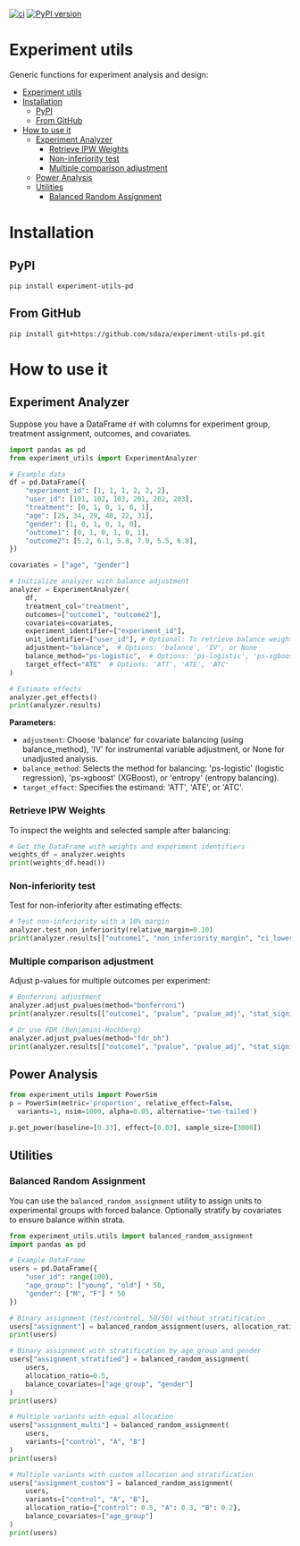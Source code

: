 [![ci](https://github.com/sdaza/experiment-utils-pd/actions/workflows/ci.yaml/badge.svg)](https://github.com/sdaza/experiment-utils-pd/actions/workflows/ci.yaml)
[![PyPI version](https://img.shields.io/pypi/v/experiment-utils-pd.svg)](https://pypi.org/project/experiment-utils-pd/)


# Experiment utils

Generic functions for experiment analysis and design:

- [Experiment utils](#experiment-utils)
- [Installation](#installation)
  - [PyPI](#pypi)
  - [From GitHub](#from-github)
- [How to use it](#how-to-use-it)
  - [Experiment Analyzer](#experiment-analyzer)
    - [Retrieve IPW Weights](#retrieve-ipw-weights)
    - [Non-inferiority test](#non-inferiority-test)
    - [Multiple comparison adjustment](#multiple-comparison-adjustment)
  - [Power Analysis](#power-analysis)
  - [Utilities](#utilities)
    - [Balanced Random Assignment](#balanced-random-assignment)

# Installation

## PyPI

```
pip install experiment-utils-pd
```


## From GitHub

```
pip install git+https://github.com/sdaza/experiment-utils-pd.git
```

# How to use it

## Experiment Analyzer

Suppose you have a DataFrame `df` with columns for experiment group, treatment assignment, outcomes, and covariates.

```python
import pandas as pd
from experiment_utils import ExperimentAnalyzer

# Example data
df = pd.DataFrame({
    "experiment_id": [1, 1, 1, 2, 2, 2],
    "user_id": [101, 102, 103, 201, 202, 203],
    "treatment": [0, 1, 0, 1, 0, 1],
    "age": [25, 34, 29, 40, 22, 31],
    "gender": [1, 0, 1, 0, 1, 0],
    "outcome1": [0, 1, 0, 1, 0, 1],
    "outcome2": [5.2, 6.1, 5.8, 7.0, 5.5, 6.8],
})

covariates = ["age", "gender"]

# Initialize analyzer with balance adjustment
analyzer = ExperimentAnalyzer(
    df,
    treatment_col="treatment",
    outcomes=["outcome1", "outcome2"],
    covariates=covariates,
    experiment_identifier=["experiment_id"],
    unit_identifier=["user_id"], # Optional: To retrieve balance weights
    adjustment="balance",  # Options: 'balance', 'IV', or None
    balance_method="ps-logistic",  # Options: 'ps-logistic', 'ps-xgboost', 'entropy'
    target_effect="ATE"  # Options: 'ATT', 'ATE', 'ATC'
)

# Estimate effects
analyzer.get_effects()
print(analyzer.results)
```

**Parameters:**
- `adjustment`: Choose 'balance' for covariate balancing (using balance_method), 'IV' for instrumental variable adjustment, or None for unadjusted analysis.
- `balance_method`: Selects the method for balancing: 'ps-logistic' (logistic regression), 'ps-xgboost' (XGBoost), or 'entropy' (entropy balancing).
- `target_effect`: Specifies the estimand: 'ATT', 'ATE', or 'ATC'.


### Retrieve IPW Weights

To inspect the weights and selected sample after balancing:
```python
# Get the DataFrame with weights and experiment identifiers
weights_df = analyzer.weights
print(weights_df.head())
```

### Non-inferiority test

Test for non-inferiority after estimating effects:
```python
# Test non-inferiority with a 10% margin
analyzer.test_non_inferiority(relative_margin=0.10)
print(analyzer.results[["outcome1", "non_inferiority_margin", "ci_lower_bound", "is_non_inferior"]])
```

### Multiple comparison adjustment

Adjust p-values for multiple outcomes per experiment:
```python
# Bonferroni adjustment
analyzer.adjust_pvalues(method="bonferroni")
print(analyzer.results[["outcome1", "pvalue", "pvalue_adj", "stat_significance_adj"]])

# Or use FDR (Benjamini-Hochberg)
analyzer.adjust_pvalues(method="fdr_bh")
print(analyzer.results[["outcome1", "pvalue", "pvalue_adj", "stat_significance_adj"]])
```

## Power Analysis


```python
from experiment_utils import PowerSim
p = PowerSim(metric='proportion', relative_effect=False,
  variants=1, nsim=1000, alpha=0.05, alternative='two-tailed')

p.get_power(baseline=[0.33], effect=[0.03], sample_size=[3000])
```

## Utilities

### Balanced Random Assignment

You can use the `balanced_random_assignment` utility to assign units to experimental groups with forced balance. Optionally stratify by covariates to ensure balance within strata.

```python
from experiment_utils.utils import balanced_random_assignment
import pandas as pd

# Example DataFrame
users = pd.DataFrame({
    "user_id": range(100),
    "age_group": ["young", "old"] * 50,
    "gender": ["M", "F"] * 50
})

# Binary assignment (test/control, 50/50) without stratification
users["assignment"] = balanced_random_assignment(users, allocation_ratio=0.5)
print(users)

# Binary assignment with stratification by age_group and gender
users["assignment_stratified"] = balanced_random_assignment(
    users, 
    allocation_ratio=0.5, 
    balance_covariates=["age_group", "gender"]
)
print(users)

# Multiple variants with equal allocation
users["assignment_multi"] = balanced_random_assignment(
    users, 
    variants=["control", "A", "B"]
)
print(users)

# Multiple variants with custom allocation and stratification
users["assignment_custom"] = balanced_random_assignment(
    users,
    variants=["control", "A", "B"],
    allocation_ratio={"control": 0.5, "A": 0.3, "B": 0.2},
    balance_covariates=["age_group"]
)
print(users)
```

